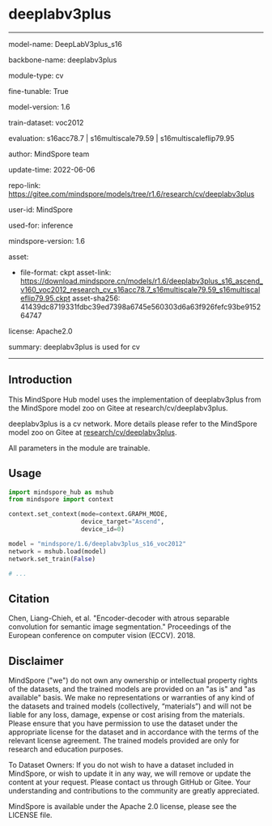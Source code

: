 # deeplabv3plus

---

model-name: DeepLabV3plus_s16

backbone-name: deeplabv3plus

module-type: cv

fine-tunable: True

model-version: 1.6

train-dataset: voc2012

evaluation: s16acc78.7 | s16multiscale79.59 | s16multiscaleflip79.95

author: MindSpore team

update-time: 2022-06-06

repo-link: <https://gitee.com/mindspore/models/tree/r1.6/research/cv/deeplabv3plus>

user-id: MindSpore

used-for: inference

mindspore-version: 1.6

asset:

-
    file-format: ckpt
    asset-link: <https://download.mindspore.cn/models/r1.6/deeplabv3plus_s16_ascend_v160_voc2012_research_cv_s16acc78.7_s16multiscale79.59_s16multiscaleflip79.95.ckpt>
    asset-sha256: 41439dc8719331fdbc39ed7398a6745e560303d6a63f926fefc93be915264747

license: Apache2.0

summary: deeplabv3plus is used for cv

---

## Introduction

This MindSpore Hub model uses the implementation of deeplabv3plus from the MindSpore model zoo on Gitee at research/cv/deeplabv3plus.

deeplabv3plus is a cv network. More details please refer to the MindSpore model zoo on Gitee at [research/cv/deeplabv3plus](https://gitee.com/mindspore/models/blob/r1.6/research/cv/deeplabv3plus/README_CN.md).

All parameters in the module are trainable.

## Usage

```python
import mindspore_hub as mshub
from mindspore import context

context.set_context(mode=context.GRAPH_MODE,
                    device_target="Ascend",
                    device_id=0)

model = "mindspore/1.6/deeplabv3plus_s16_voc2012"
network = mshub.load(model)
network.set_train(False)

# ...
```

## Citation

Chen, Liang-Chieh, et al. "Encoder-decoder with atrous separable convolution for semantic image segmentation." Proceedings of the European conference on computer vision (ECCV). 2018.

## Disclaimer

MindSpore ("we") do not own any ownership or intellectual property rights of the datasets, and the trained models are provided on an "as is" and "as available" basis. We make no representations or warranties of any kind of the datasets and trained models (collectively, “materials”) and will not be liable for any loss, damage, expense or cost arising from the materials. Please ensure that you have permission to use the dataset under the appropriate license for the dataset and in accordance with the terms of the relevant license agreement. The trained models provided are only for research and education purposes.

To Dataset Owners: If you do not wish to have a dataset included in MindSpore, or wish to update it in any way, we will remove or update the content at your request. Please contact us through GitHub or Gitee. Your understanding and contributions to the community are greatly appreciated.

MindSpore is available under the Apache 2.0 license, please see the LICENSE file.
